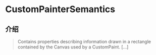 # CustomPainterSemantics

## 介绍

> Contains properties describing information drawn in a rectangle contained by the Canvas used by a CustomPaint. [...]
